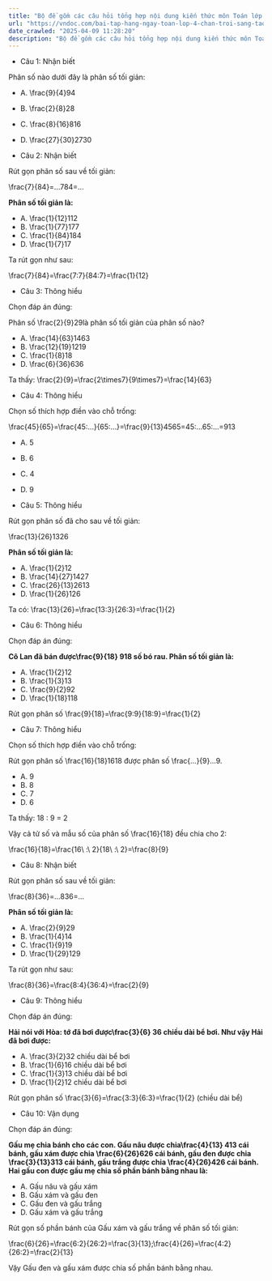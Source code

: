 ```yaml
---
title: "Bộ đề gồm các câu hỏi tổng hợp nội dung kiến thức môn Toán lớp 4 đã học ở Tuần 28 Bài 63: Rút gọn phân số trong chương trình Toán lớp 4 Tập 2 sách Chân trời sáng tạo, giúp các em ôn tập và luyện giải các dạng bài tập về đơn vị đo diện tích Toán lớp 4. Mời các em cùng luyện tập."
url: "https://vndoc.com/bai-tap-hang-ngay-toan-lop-4-chan-troi-sang-tao-tuan-28-thu-2-339762"
date_crawled: "2025-04-09 11:28:20"
description: "Bộ đề gồm các câu hỏi tổng hợp nội dung kiến thức môn Toán lớp 4 đã học ở Tuần 28 Bài 63: Rút gọn phân số trong chương trình Toán lớp 4 Tập 2 sách Chân trời sáng tạo, giúp các em ôn tập và luyện giải các dạng bài tập về đơn vị đo diện tích Toán lớp 4. Mời các em cùng luyện tập."
---
```


* Câu 1:  Nhận biết

Phân số nào dưới đây là phân số tối giản:

  * A. \\frac{9}{4}94
  * B. \\frac{2}{8}28
  * C. \\frac{8}{16}816
  * D. \\frac{27}{30}2730



* Câu 2:  Nhận biết

Rút gọn phân số sau về tối giản:

\\frac{7}{84}=...784=...

**Phân số tối giản là:**

  * A. \\frac{1}{12}112
  * B. \\frac{1}{77}177
  * C. \\frac{1}{84}184
  * D. \\frac{1}{7}17



Ta rút gọn như sau:

\\frac{7}{84}=\\frac{7:7}{84:7}=\\frac{1}{12}

* Câu 3:  Thông hiểu

Chọn đáp án đúng:

Phân số \\frac{2}{9}29là phân số tối giản của phân số nào?

  * A. \\frac{14}{63}1463
  * B. \\frac{12}{19}1219
  * C. \\frac{1}{8}18
  * D. \\frac{6}{36}636



Ta thấy: \\frac{2}{9}=\\frac{2\\times7}{9\\times7}=\\frac{14}{63}

* Câu 4:  Thông hiểu

Chọn số thích hợp điền vào chỗ trống:

\\frac{45}{65}=\\frac{45:...}{65:...}=\\frac{9}{13}4565=45:...65:...=913

  * A. 5 
  * B. 6 
  * C. 4 
  * D. 9 



* Câu 5:  Thông hiểu

Rút gọn phân số đã cho sau về tối giản:

\\frac{13}{26}1326

**Phân số tối giản là:**

  * A. \\frac{1}{2}12
  * B. \\frac{14}{27}1427
  * C. \\frac{26}{13}2613
  * D. \\frac{1}{26}126



Ta có: \\frac{13}{26}=\\frac{13:3}{26:3}=\\frac{1}{2}

* Câu 6:  Thông hiểu

Chọn đáp án đúng:

**Cô Lan đã bán được\\frac{9}{18} 918 số bó rau. Phân số tối giản là:**

  * A. \\frac{1}{2}12
  * B. \\frac{1}{3}13
  * C. \\frac{9}{2}92
  * D. \\frac{1}{18}118



Rút gọn phân số \\frac{9}{18}=\\frac{9:9}{18:9}=\\frac{1}{2}

* Câu 7:  Thông hiểu

Chọn số thích hợp điền vào chỗ trống:

Rút gọn phân số \\frac{16}{18}1618 được phân số \\frac{...}{9}...9.

  * A. 9 
  * B. 8 
  * C. 7 
  * D. 6 



Ta thấy: 18 : 9 = 2

Vậy cả tử số và mẫu số của phân số \\frac{16}{18} đều chia cho 2:

\\frac{16}{18}=\\frac{16\\ :\\ 2}{18\\ :\\ 2}=\\frac{8}{9}

* Câu 8:  Nhận biết

Rút gọn phân số sau về tối giản:

\\frac{8}{36}=...836=...

**Phân số tối giản là:**

  * A. \\frac{2}{9}29
  * B. \\frac{1}{4}14
  * C. \\frac{1}{9}19
  * D. \\frac{1}{29}129



Ta rút gọn như sau:

\\frac{8}{36}=\\frac{8:4}{36:4}=\\frac{2}{9}

* Câu 9:  Thông hiểu

Chọn đáp án đúng:

**Hải nói với Hòa: tớ đã bơi được\\frac{3}{6} 36 chiều dài bể bơi. Như vậy Hải đã bơi được:**

  * A. \\frac{3}{2}32 chiều dài bể bơi 
  * B. \\frac{1}{6}16 chiều dài bể bơi 
  * C. \\frac{1}{3}13 chiều dài bể bơi 
  * D. \\frac{1}{2}12 chiều dài bể bơi 



Rút gọn phân số \\frac{3}{6}=\\frac{3:3}{6:3}=\\frac{1}{2} (chiều dài bể)

* Câu 10:  Vận dụng

Chọn đáp án đúng:

**Gấu mẹ chia bánh cho các con. Gấu nâu được chia\\frac{4}{13} 413 cái bánh, gấu xám được chia \\frac{6}{26}626 cái bánh, gấu đen được chia \\frac{3}{13}313 cái bánh, gấu trắng được chia \\frac{4}{26}426 cái bánh. Hai gấu con được gấu mẹ chia số phần bánh bằng nhau là:**

  * A. Gấu nâu và gấu xám 
  * B. Gấu xám và gấu đen 
  * C. Gấu đen và gấu trắng 
  * D. Gấu xám và gấu trắng 



Rút gọn số phần bánh của Gấu xám và gấu trắng về phân số tối giản:

\\frac{6}{26}=\\frac{6:2}{26:2}=\\frac{3}{13};\\frac{4}{26}=\\frac{4:2}{26:2}=\\frac{2}{13}

Vậy Gấu đen và gấu xám được chia số phần bánh bằng nhau.
